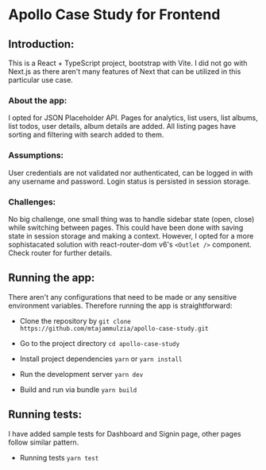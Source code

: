 # Apollo Case Study for Frontend

## Introduction:
This is a React + TypeScript project, bootstrap with Vite. I did not go with Next.js as there aren't many features of Next that can be utilized in this particular use case.

### About the app:
I opted for JSON Placeholder API. Pages for analytics, list users, list albums, list todos, user details, album details are added. All listing pages have sorting and filtering with search added to them.

### Assumptions:
User credentials are not validated nor authenticated, can be logged in with any username and password. Login status is persisted in session storage.

### Challenges:
No big challenge, one small thing was to handle sidebar state (open, close) while switching between pages. This could have been done with saving state in session storage and making a context. However, I opted for a more sophistacated solution with react-router-dom v6's ```<Outlet />``` component. Check router for further details.

## Running the app:
There aren't any configurations that need to be made or any sensitive environment variables. Therefore running the app is straightforward:

- Clone the repository by
```git clone https://github.com/mtajammulzia/apollo-case-study.git```

- Go to the project directory
```cd apollo-case-study```

- Install project dependencies
```yarn```
or
```yarn install```

- Run the development server
```yarn dev```

- Build and run via bundle
```yarn build```

## Running tests:
I have added sample tests for Dashboard and Signin page, other pages follow similar pattern.

- Running tests
```yarn test```
